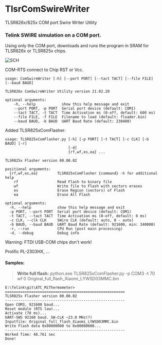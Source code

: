 # TlsrComSwireWriter
TLSR826x/825x COM port Swire Writer Utility


### Telink SWIRE simulation on a COM port.

Using only the COM port, downloads and runs the program in SRAM for TLSR826x or TLSR825x chips.

![SCH](https://github.com/pvvx/TlsrComSwireWriter/blob/master/schematicc.gif)

COM-RTS connect to Chip RST or Vcc.


    usage: ComSwireWriter [-h] [--port PORT] [--tact TACT] [--file FILE] [--baud BAUD]
    
    TLSR826x ComSwireWriter Utility version 21.02.20
    
    optional arguments:
        -h, --help            show this help message and exit
        --port PORT, -p PORT  Serial port device (default: COM1)
        --tact TACT, -t TACT  Time Activation ms (0-off, default: 600 ms)
        --file FILE, -f FILE  Filename to load (default: floader.bin)
        --baud BAUD, -b BAUD  UART Baud Rate (default: 230400)

Added TLSR825xComFlasher:

	usage: TLSR825xComFlasher.py [-h] [-p PORT] [-t TACT] [-c CLK] [-b BAUD] [-r]
	                             [-d]
    	                         {rf,wf,es,ea} ...

	TLSR825x Flasher version 00.00.02

	positional arguments:
	  {rf,wf,es,ea}         TLSR825xComFlasher {command} -h for additional help
	    rf                  Read Flash to binary file
	    wf                  Write file to Flash with sectors erases
	    es                  Erase Region (sectors) of Flash
	    ea                  Erase All Flash

	optional arguments:
	  -h, --help            show this help message and exit
	  -p PORT, --port PORT  Serial port device (default: COM1)
	  -t TACT, --tact TACT  Time Activation ms (0-off, default: 0 ms)
	  -c CLK, --clk CLK     SWire CLK (default: auto, 0 - auto)
	  -b BAUD, --baud BAUD  UART Baud Rate (default: 921600, min: 340000)
	  -r, --run             CPU Run (post main processing)
	  -d, --debug           Debug info


Warning: FTDI USB-COM chips don't work!

Prolific PL-2303HX, ...

#### Samples:
> **Write full flash:** python.exe TLSR825xComFlasher.py -p COM3 -t 70 wf 0 Original_full_flash_Xiaomi_LYWSD03MMC.bin
```
E:\Telink\git\ATC_MiThermometer>
=======================================================
TLSR825x Flasher version 00.00.02
-------------------------------------------------------
Open COM3, 921600 baud...
Reset module (RTS low)...
Activate (70 ms)...
UART-SWS 92160 baud. SW-CLK ~23.0 MHz(?)
Inputfile: Original_full_flash_Xiaomi_LYWSD03MMC.bin
Write Flash data 0x00000000 to 0x00080000...
-------------------------------------------------------
Worked Time: 48.761 sec
Done!
```
